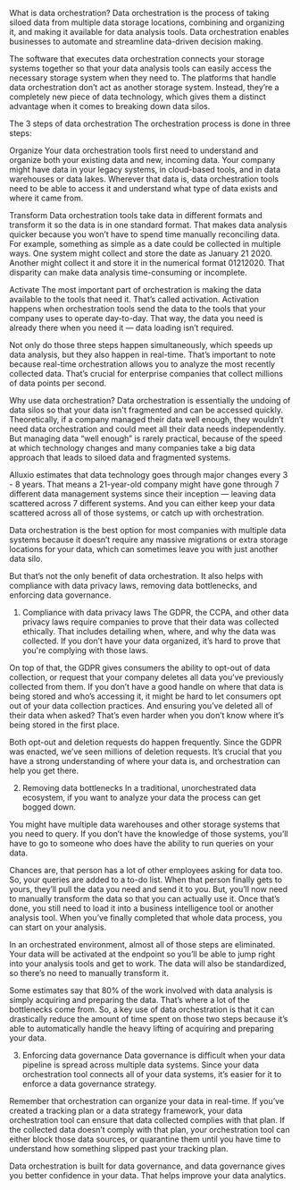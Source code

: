 What is data orchestration?
Data orchestration is the process of taking siloed data from multiple data storage locations, combining and organizing it, and making it available for data analysis tools. Data orchestration enables businesses to automate and streamline data-driven decision making.

The software that executes data orchestration connects your storage systems together so that your data analysis tools can easily access the necessary storage system when they need to. The platforms that handle data orchestration don’t act as another storage system. Instead, they’re a completely new piece of data technology, which gives them a distinct advantage when it comes to breaking down data silos.

The 3 steps of data orchestration
The orchestration process is done in three steps:

Organize
Your data orchestration tools first need to understand and organize both your existing data and new, incoming data. Your company might have data in your legacy systems, in cloud-based tools, and in data warehouses or data lakes. Wherever that data is, data orchestration tools need to be able to access it and understand what type of data exists and where it came from.

Transform
Data orchestration tools take data in different formats and transform it so the data is in one standard format. That makes data analysis quicker because you won’t have to spend time manually reconciling data. For example, something as simple as a date could be collected in multiple ways. One system might collect and store the date as January 21 2020. Another might collect it and store it in the numerical format 01212020. That disparity can make data analysis time-consuming or incomplete.

Activate
The most important part of orchestration is making the data available to the tools that need it. That’s called activation. Activation happens when orchestration tools send the data to the tools that your company uses to operate day-to-day. That way, the data you need is already there when you need it — data loading isn’t required.

Not only do those three steps happen simultaneously, which speeds up data analysis, but they also happen in real-time. That’s important to note because real-time orchestration allows you to analyze the most recently collected data. That’s crucial for enterprise companies that collect millions of data points per second.

Why use data orchestration?
Data orchestration is essentially the undoing of data silos so that your data isn't fragmented and can be accessed quickly. Theoretically, if a company managed their data well enough, they wouldn’t need data orchestration and could meet all their data needs independently. But managing data “well enough” is rarely practical, because of the speed at which technology changes and many companies take a big data approach that leads to siloed data and fragmented systems.

Alluxio estimates that data technology goes through major changes every 3 - 8 years. That means a 21-year-old company might have gone through 7 different data management systems since their inception — leaving data scattered across 7 different systems. And you can either keep your data scattered across all of those systems, or catch up with orchestration.

Data orchestration is the best option for most companies with multiple data systems because it doesn’t require any massive migrations or extra storage locations for your data, which can sometimes leave you with just another data silo.

But that’s not the only benefit of data orchestration. It also helps with compliance with data privacy laws, removing data bottlenecks, and enforcing data governance.

1. Compliance with data privacy laws
The GDPR, the CCPA, and other data privacy laws require companies to prove that their data was collected ethically. That includes detailing when, where, and why the data was collected. If you don’t have your data organized, it’s hard to prove that you're complying with those laws.

On top of that, the GDPR gives consumers the ability to opt-out of data collection, or request that your company deletes all data you’ve previously collected from them. If you don’t have a good handle on where that data is being stored and who’s accessing it, it might be hard to let consumers opt out of your data collection practices. And ensuring you’ve deleted all of their data when asked? That’s even harder when you don’t know where it’s being stored in the first place.

Both opt-out and deletion requests do happen frequently. Since the GDPR was enacted, we’ve seen millions of deletion requests. It’s crucial that you have a strong understanding of where your data is, and orchestration can help you get there.

2. Removing data bottlenecks
In a traditional, unorchestrated data ecosystem, if you want to analyze your data the process can get bogged down.

You might have multiple data warehouses and other storage systems that you need to query. If you don’t have the knowledge of those systems, you’ll have to go to someone who does have the ability to run queries on your data.

Chances are, that person has a lot of other employees asking for data too. So, your queries are added to a to-do list. When that person finally gets to yours, they’ll pull the data you need and send it to you. But, you’ll now need to manually transform the data so that you can actually use it. Once that’s done, you still need to load it into a business intelligence tool or another analysis tool. When you’ve finally completed that whole data process, you can start on your analysis.

In an orchestrated environment, almost all of those steps are eliminated. Your data will be activated at the endpoint so you’ll be able to jump right into your analysis tools and get to work. The data will also be standardized, so there’s no need to manually transform it.

Some estimates say that 80% of the work involved with data analysis is simply acquiring and preparing the data. That’s where a lot of the bottlenecks come from. So, a key use of data orchestration is that it can drastically reduce the amount of time spent on those two steps because it’s able to automatically handle the heavy lifting of acquiring and preparing your data.

3. Enforcing data governance
Data governance is difficult when your data pipeline is spread across multiple data systems. Since your data orchestration tool connects all of your data systems, it’s easier for it to enforce a data governance strategy.

Remember that orchestration can organize your data in real-time. If you’ve created a tracking plan or a data strategy framework, your data orchestration tool can ensure that data collected complies with that plan. If the collected data doesn’t comply with that plan, your orchestration tool can either block those data sources, or quarantine them until you have time to understand how something slipped past your tracking plan.

Data orchestration is built for data governance, and data governance gives you better confidence in your data. That helps improve your data analytics.